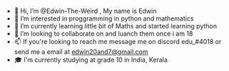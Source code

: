 - 👋 Hi, I’m @Edwin-The-Weird , My name is Edwin
- 👀 I’m interested in proggramming in python and mathematics
- 🌱 I’m currently learning little bit of Maths and started learning python
- 💞️ I’m looking to collaborate on and luanch them once i am 18
- 📫 If you're looking to reach me message me on discord edu_#4018 or send me a email at edwin20and7@gmail.com
- 🎓 I'm currently studying at grade 10 in India, Kerala
